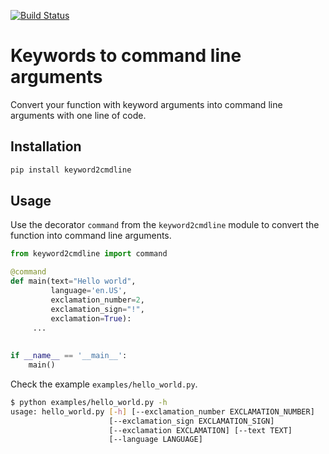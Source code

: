 [![Build Status](https://travis-ci.org/wecacuee/keyword2cmdline.svg?branch=master)](https://travis-ci.org/wecacuee/keyword2cmdline)
# Keywords to command line arguments

Convert your function with keyword arguments into command line arguments with one line of code.

## Installation

``` python
pip install keyword2cmdline
```

## Usage

Use the decorator `command` from the `keyword2cmdline` module to convert the function into command line arguments.

``` python
from keyword2cmdline import command

@command
def main(text="Hello world",
         language='en.US',
         exclamation_number=2,
         exclamation_sign="!",
         exclamation=True):
     ...
     
 
if __name__ == '__main__':
    main()
```

Check the example `examples/hello_world.py`.

``` bash
$ python examples/hello_world.py -h
usage: hello_world.py [-h] [--exclamation_number EXCLAMATION_NUMBER]
                      [--exclamation_sign EXCLAMATION_SIGN]
                      [--exclamation EXCLAMATION] [--text TEXT]
                      [--language LANGUAGE]

optional arguments:
  -h, --help            show this help message and exit
  --exclamation_number EXCLAMATION_NUMBER
  --exclamation_sign EXCLAMATION_SIGN
  --exclamation EXCLAMATION
  --text TEXT
  --language LANGUAGE
```

``` bash
$ python examples/hello_world.py
Hello world!!
```

``` python-console
>>> from examples.hello_world import main
>>> main(sys_args = [])
Hello world!!

```

``` bash
$ python examples/hello_world.py --exclamation_number 10
Hello world!!!!!!!!!!
```

```python-console
>>> from examples.hello_world import main
>>> main(sys_args = "--exclamation_number 10".split())
Hello world!!!!!!!!!!

```

``` bash
$ python examples/hello_world.py --language hi.IN
नमस्ते दुनिया!!
```

```python-console
>>> from examples.hello_world import main
>>> main(sys_args = "--language hi.IN".split())
नमस्ते दुनिया!!

```

For boolean variables, any string is `True` but empty string '' is `False`
``` bash
$ python examples/hello_world.py --exclamation ''
```

To add help and more customization to the `ArgumentParser.add_argument()` see the example in 
`examples/hello_world_customizations.py`. Basically import a dummy class `opts`
from keyword2cmdline and then pass all the arguments as if `opts` is a `dict`.

``` python
from keyword2cmdline import command, opts

@command
def main(text="Hello world",
         language='en.US',
         exclamation_number=2,
         exclamation_sign="!",
         exclamation=opts(
               default=True,
               type=bool,
               help="""Whether to use exclamation sign or not. Use empty string '' for False""")):
     ...
     
 
if __name__ == '__main__':
    main()

```

Asking for help will print the keyword help.

``` bash
$ python examples/hello_world_customizations.py -h
usage: hello_world_customizations.py [-h]
                                     [--exclamation_sign EXCLAMATION_SIGN]
                                     [--exclamation EXCLAMATION] [--text TEXT]
                                     [--language LANGUAGE]
                                     [--exclamation_number EXCLAMATION_NUMBER]

Prints hello world with desired number of exclamation signs

optional arguments:
  -h, --help            show this help message and exit
  --exclamation_sign EXCLAMATION_SIGN
  --exclamation EXCLAMATION
                        Whether to use exclamation sign or not. Use empty
                        string '' for False.
  --text TEXT
  --language LANGUAGE
  --exclamation_number EXCLAMATION_NUMBER
```






